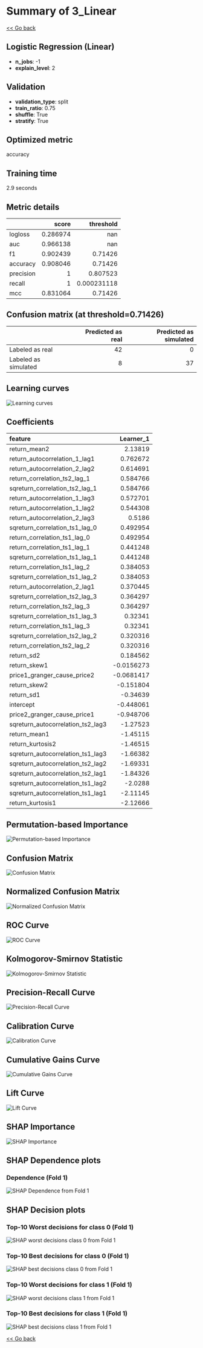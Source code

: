 # Summary of 3_Linear

[<< Go back](../README.md)


## Logistic Regression (Linear)
- **n_jobs**: -1
- **explain_level**: 2

## Validation
 - **validation_type**: split
 - **train_ratio**: 0.75
 - **shuffle**: True
 - **stratify**: True

## Optimized metric
accuracy

## Training time

2.9 seconds

## Metric details
|           |    score |     threshold |
|:----------|---------:|--------------:|
| logloss   | 0.286974 | nan           |
| auc       | 0.966138 | nan           |
| f1        | 0.902439 |   0.71426     |
| accuracy  | 0.908046 |   0.71426     |
| precision | 1        |   0.807523    |
| recall    | 1        |   0.000231118 |
| mcc       | 0.831064 |   0.71426     |


## Confusion matrix (at threshold=0.71426)
|                      |   Predicted as real |   Predicted as simulated |
|:---------------------|--------------------:|-------------------------:|
| Labeled as real      |                  42 |                        0 |
| Labeled as simulated |                   8 |                       37 |

## Learning curves
![Learning curves](learning_curves.png)

## Coefficients
| feature                           |   Learner_1 |
|:----------------------------------|------------:|
| return_mean2                      |   2.13819   |
| return_autocorrelation_1_lag1     |   0.762672  |
| return_autocorrelation_2_lag2     |   0.614691  |
| return_correlation_ts2_lag_1      |   0.584766  |
| sqreturn_correlation_ts2_lag_1    |   0.584766  |
| return_autocorrelation_1_lag3     |   0.572701  |
| return_autocorrelation_1_lag2     |   0.544308  |
| return_autocorrelation_2_lag3     |   0.5186    |
| sqreturn_correlation_ts1_lag_0    |   0.492954  |
| return_correlation_ts1_lag_0      |   0.492954  |
| return_correlation_ts1_lag_1      |   0.441248  |
| sqreturn_correlation_ts1_lag_1    |   0.441248  |
| return_correlation_ts1_lag_2      |   0.384053  |
| sqreturn_correlation_ts1_lag_2    |   0.384053  |
| return_autocorrelation_2_lag1     |   0.370445  |
| sqreturn_correlation_ts2_lag_3    |   0.364297  |
| return_correlation_ts2_lag_3      |   0.364297  |
| sqreturn_correlation_ts1_lag_3    |   0.32341   |
| return_correlation_ts1_lag_3      |   0.32341   |
| sqreturn_correlation_ts2_lag_2    |   0.320316  |
| return_correlation_ts2_lag_2      |   0.320316  |
| return_sd2                        |   0.184562  |
| return_skew1                      |  -0.0156273 |
| price1_granger_cause_price2       |  -0.0681417 |
| return_skew2                      |  -0.151804  |
| return_sd1                        |  -0.34639   |
| intercept                         |  -0.448061  |
| price2_granger_cause_price1       |  -0.948706  |
| sqreturn_autocorrelation_ts2_lag3 |  -1.27523   |
| return_mean1                      |  -1.45115   |
| return_kurtosis2                  |  -1.46515   |
| sqreturn_autocorrelation_ts1_lag3 |  -1.66382   |
| sqreturn_autocorrelation_ts2_lag2 |  -1.69331   |
| sqreturn_autocorrelation_ts2_lag1 |  -1.84326   |
| sqreturn_autocorrelation_ts1_lag2 |  -2.0288    |
| sqreturn_autocorrelation_ts1_lag1 |  -2.11145   |
| return_kurtosis1                  |  -2.12666   |


## Permutation-based Importance
![Permutation-based Importance](permutation_importance.png)
## Confusion Matrix

![Confusion Matrix](confusion_matrix.png)


## Normalized Confusion Matrix

![Normalized Confusion Matrix](confusion_matrix_normalized.png)


## ROC Curve

![ROC Curve](roc_curve.png)


## Kolmogorov-Smirnov Statistic

![Kolmogorov-Smirnov Statistic](ks_statistic.png)


## Precision-Recall Curve

![Precision-Recall Curve](precision_recall_curve.png)


## Calibration Curve

![Calibration Curve](calibration_curve_curve.png)


## Cumulative Gains Curve

![Cumulative Gains Curve](cumulative_gains_curve.png)


## Lift Curve

![Lift Curve](lift_curve.png)



## SHAP Importance
![SHAP Importance](shap_importance.png)

## SHAP Dependence plots

### Dependence (Fold 1)
![SHAP Dependence from Fold 1](learner_fold_0_shap_dependence.png)

## SHAP Decision plots

### Top-10 Worst decisions for class 0 (Fold 1)
![SHAP worst decisions class 0 from Fold 1](learner_fold_0_shap_class_0_worst_decisions.png)
### Top-10 Best decisions for class 0 (Fold 1)
![SHAP best decisions class 0 from Fold 1](learner_fold_0_shap_class_0_best_decisions.png)
### Top-10 Worst decisions for class 1 (Fold 1)
![SHAP worst decisions class 1 from Fold 1](learner_fold_0_shap_class_1_worst_decisions.png)
### Top-10 Best decisions for class 1 (Fold 1)
![SHAP best decisions class 1 from Fold 1](learner_fold_0_shap_class_1_best_decisions.png)

[<< Go back](../README.md)
